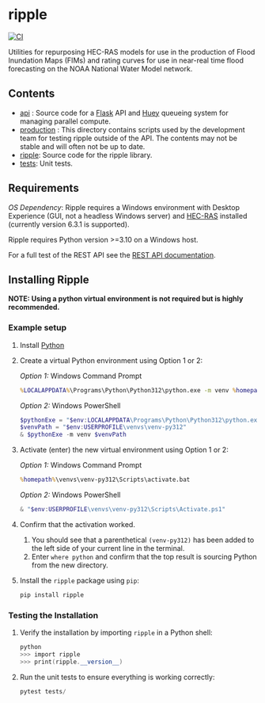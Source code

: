 # ripple
[![CI](https://github.com/dewberry/ripple/actions/workflows/ci.yaml/badge.svg?branch=main)](https://github.com/dewberry/ripple/actions/workflows/ci.yaml)

Utilities for repurposing HEC-RAS models for use in the production of Flood Inundation Maps (FIMs) and rating curves for use in near-real time flood forecasting on the NOAA National Water Model network.

## Contents

 - [api](api/) : Source code for a [Flask](https://flask.palletsprojects.com/en/3.0.x/) API and [Huey](https://huey.readthedocs.io/en/latest/) queueing system for managing parallel compute. 
 - [production](production/) : This directory contains scripts used by the development team for testing ripple outside of the API. The contents may not be stable and will often not be up to date.
 - [ripple](ripple/): Source code for the ripple library.
 - [tests](tests/): Unit tests.

## Requirements

*OS Dependency*: Ripple requires a Windows environment with Desktop Experience (GUI, not a headless Windows server) and [HEC-RAS](https://www.hec.usace.army.mil/software/hec-ras/download.aspx) installed (currently version 6.3.1 is supported).

Ripple requires Python version >=3.10 on a Windows host. 



For a full test of the REST API see the [REST API documentation](docs/api/README.rst).

## Installing Ripple

**NOTE: Using a python virtual environment is not required but is highly recommended.**

### Example setup

1. Install [Python](https://www.python.org/downloads/)
2. Create a virtual Python environment using Option 1 or 2:
    
    *Option 1:* Windows Command Prompt
    ```bat
    %LOCALAPPDATA%\Programs\Python\Python312\python.exe -m venv %homepath%\venvs\venv-py312
    ```

    *Option 2:* Windows PowerShell
    ```powershell
    $pythonExe = "$env:LOCALAPPDATA\Programs\Python\Python312\python.exe"
    $venvPath = "$env:USERPROFILE\venvs\venv-py312"
    & $pythonExe -m venv $venvPath
    ```

3. Activate (enter) the new virtual environment using Option 1 or 2:

    *Option 1:* Windows Command Prompt
    ```bat
    %homepath%\venvs\venv-py312\Scripts\activate.bat
    ```

    *Option 2:* Windows PowerShell
    ```powershell
    & "$env:USERPROFILE\venvs\venv-py312\Scripts\Activate.ps1"
    ```

4. Confirm that the activation worked.
    1. You should see that a parenthetical `(venv-py312)` has been added to the left side of your current line in the terminal.
    2. Enter `where python` and confirm that the top result is sourcing Python from the new directory.

5. Install the `ripple` package using `pip`:
    ```powershell
    pip install ripple
    ```

### Testing the Installation

1. Verify the installation by importing `ripple` in a Python shell:
    ```powershell
    python
    >>> import ripple
    >>> print(ripple.__version__)
    ```

2. Run the unit tests to ensure everything is working correctly:
    ```powershell
    pytest tests/
    ```

